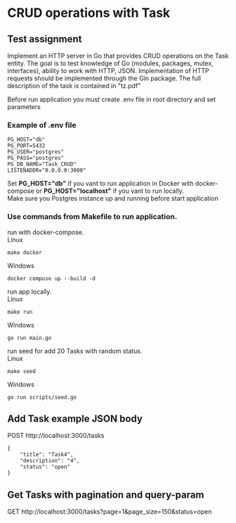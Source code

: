 # CRUD operations with Task

## Test assignment
Implement an HTTP server in Go that provides CRUD operations on the Task entity. The goal is to test knowledge of Go (modules, packages, mutex, interfaces), ability to work with HTTP, JSON. Implementation of HTTP requests should be implemented through the Gin package.
The full description of the task is contained in "tz.pdf"

Before run application you must create .env file in root directory and set parameters

### Example of .env file
```
PG_HOST="db"
PG_PORT=5432
PG_USER="postgres"
PG_PASS="postgres"
PG_DB_NAME="Task_CRUD"
LISTENADDR="0.0.0.0:3000"
```
Set __PG_HOST="db"__ if you vant to run application in Docker with docker-compose or __PG_HOST="localhost"__ if you vant to run locally.  
Make sure you Postgres instance up and running before start application

### Use commands from Makefile to run application.
run with docker-compose.  
Linux
```
make docker
```
Windows
```
docker compose up --build -d
```
run app locally.  
Linux
```
make run
```
Windows
```
go run main.go
```
run seed for add 20 Tasks with random status.  
Linux
```
make seed
```
Windows
```
go run scripts/seed.go
```
## Add Task example JSON body
POST http://localhost:3000/tasks
```
{
    "title": "Task4",
    "description": "4",
    "status": "open"
}
```
## Get Tasks with pagination and query-param
GET http://localhost:3000/tasks?page=1&page_size=150&status=open
